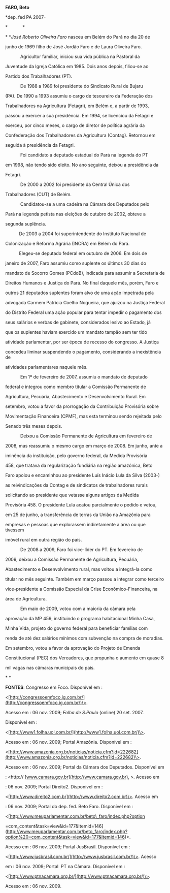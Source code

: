 **FARO, Beto**



\*dep. fed PA 2007-



*            *



* **José Roberto Oliveira Faro* nasceu em Belém do Pará no dia 20 de

junho de 1969 filho de José Jordão Faro e de Laura Oliveira Faro.



            Agricultor familiar, iniciou sua vida pública na Pastoral da

Juventude da Igreja Católica em 1985. Dois anos depois, filiou-se ao

Partido dos Trabalhadores (PT).



            De 1988 a 1989 foi presidente do Sindicato Rural de Bujaru

(PA). De 1990 a 1993 assumiu o cargo de tesoureiro da Federação dos

Trabalhadores na Agricultura (Fetagri), em Belém e, a partir de 1993,

passou a exercer a sua presidência. Em 1994, se licenciou da Fetagri e

exerceu, por cinco meses, o cargo de diretor de política agrária da

Confederação dos Trabalhadores da Agricultura (Contag). Retornou em

seguida à presidência da Fetagri.



            Foi candidato a deputado estadual do Pará na legenda do PT

em 1998, não tendo sido eleito. No ano seguinte, deixou a presidência da

Fetagri.



            De 2000 a 2002 foi presidente da Central Única dos

Trabalhadores (CUT) de Belém.



            Candidatou-se a uma cadeira na Câmara dos Deputados pelo

Pará na legenda petista nas eleições de outubro de 2002, obteve a

segunda suplência.



           De 2003 a 2004 foi superintendente do Instituto Nacional de

Colonização e Reforma Agrária (INCRA) em Belém do Pará.



           Elegeu-se deputado federal em outubro de 2006. Em dois de

janeiro de 2007, Faro assumiu como suplente os últimos 30 dias do

mandato de Socorro Gomes (PCdoB), indicada para assumir a Secretaria de

Direitos Humanos e Justiça do Pará. No final daquele mês, porém, Faro e

outros 21 deputados suplentes foram alvo de uma ação impetrada pela

advogada Carmem Patrícia Coelho Nogueira, que ajuizou na Justiça Federal

do Distrito Federal uma ação popular para tentar impedir o pagamento dos

seus salários e verbas de gabinete, considerados lesivo ao Estado, já

que os suplentes haviam exercido um mandato tampão sem ter tido

atividade parlamentar, por ser época de recesso do congresso. A Justiça

concedeu liminar suspendendo o pagamento, considerando a inexistência de

atividades parlamentares naquele mês.



            Em 1º de fevereiro de 2007, assumiu o mandato de deputado

federal e integrou como membro titular a Comissão Permanente de

Agricultura, Pecuária, Abastecimento e Desenvolvimento Rural. Em

setembro, votou a favor da prorrogação da Contribuição Provisória sobre

Movimentação Financeira (CPMF), mas esta terminou sendo rejeitada pelo

Senado três meses depois.



            Deixou a Comissão Permanente de Agricultura em fevereiro de

2008, mas reassumiu o mesmo cargo em março de 2008. Em junho, ante a

iminência da instituição, pelo governo federal, da Medida Provisória

458, que tratava da regularização fundiária na região amazônica, Beto

Faro apoiou e encaminhou ao presidente Luís Inácio Lula da Silva (2003-)

as reivindicações da Contag e de sindicatos de trabalhadores rurais

solicitando ao presidente que vetasse alguns artigos da Medida

Provisória 458. O presidente Lula acatou parcialmente o pedido e vetou,

em 25 de junho, a transferência de terras da União na Amazônia para

empresas e pessoas que explorassem indiretamente a área ou que tivessem

imóvel rural em outra região do país. 



            De 2008 a 2009, Faro foi vice-líder do PT. Em fevereiro de

2009, deixou a Comissão Permanente de Agricultura, Pecuária,

Abastecimento e Desenvolvimento rural, mas voltou a integrá-la como

titular no mês seguinte. Também em março passou a integrar como terceiro

vice-presidente a Comissão Especial da Crise Econômico-Financeira, na

área de Agricultura.



            Em maio de 2009, votou com a maioria da câmara pela

aprovação da MP 459, instituindo o programa habitacional Minha Casa,

Minha Vida, projeto do governo federal para beneficiar famílias com

renda de até dez salários mínimos com subvenção na compra de moradias.

Em setembro, votou a favor da aprovação do Projeto de Emenda

Constitucional (PEC) dos Vereadores, que propunha o aumento em quase 8

mil vagas nas câmaras municipais do país.



* *



**FONTES**: Congresso em Foco. Disponível em :

\<[http://congressoemfoco.ig.com.br/](http://congressoemfoco.ig.com.br/)\>.

Acesso em : 06 nov. 2009; *Folha de S.Paulo* (online) 20 set. 2007.

Disponível em :

\<[http://www1.folha.uol.com.br/](http://www1.folha.uol.com.br/)\>.

Acesso em : 06 nov. 2009; Portal Amazônia. Disponível em :

\<[http://www.amazonia.org.br/noticias/noticia.cfm?id=222682](http://www.amazonia.org.br/noticias/noticia.cfm?id=222682)\>.

Acesso em : 06 nov. 2009; Portal da Câmara dos Deputados. Disponível em

: \<http:// [www.camara.gov.br](http://www.camara.gov.br), \>. Acesso em

: 06 nov. 2009; Portal Direito2. Disponível em :

\<[http://www.direito2.com.br](http://www.direito2.com.br)\>. Acesso em

: 06 nov. 2009; Portal do dep. fed. Beto Faro. Disponível em :

\<[http://www.meuparlamentar.com.br/beto\_faro/index.php?option

=com\_content&task=view&id=177&Itemid=146](http://www.meuparlamentar.com.br/beto_faro/index.php?option%20=com_content&task=view&id=177&Itemid=146)\>.

Acesso em : 06 nov. 2009; Portal JusBrasil. Disponível em :

\<[http://www.jusbrasil.com.br/](http://www.jusbrasil.com.br/)\>. Acesso

em : 06 nov. 2009; Portal  PT na Câmara. Disponível em :

\<[http://www.ptnacamara.org.br/](http://www.ptnacamara.org.br/)\>.

Acesso em : 06 nov. 2009.



 

